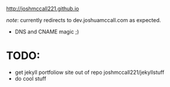 http://joshmccall221.github.io

*note*: currently redirects to dev.joshuamccall.com as expected. 
- DNS and CNAME magic ;)

TODO:
====
- get jekyll portfoliow site out of repo joshmccall221/jekyllstuff
- do cool stuff
